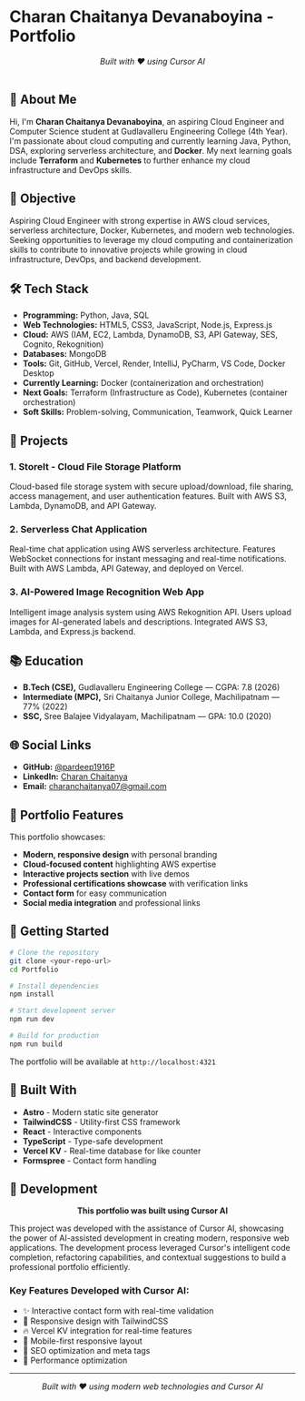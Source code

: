 # Charan Chaitanya Devanaboyina - Portfolio

<div align="center">
  <em>Built with ❤️ using Cursor AI</em>
</div>

<br>

## 👋 About Me

Hi, I'm **Charan Chaitanya Devanaboyina**, an aspiring Cloud Engineer and Computer Science student at Gudlavalleru Engineering College (4th Year). I'm passionate about cloud computing and currently learning Java, Python, DSA, exploring serverless architecture, and **Docker**. My next learning goals include **Terraform** and **Kubernetes** to further enhance my cloud infrastructure and DevOps skills.

## 🎯 Objective

Aspiring Cloud Engineer with strong expertise in AWS cloud services, serverless architecture, Docker, Kubernetes, and modern web technologies. Seeking opportunities to leverage my cloud computing and containerization skills to contribute to innovative projects while growing in cloud infrastructure, DevOps, and backend development.

## 🛠️ Tech Stack

- **Programming:** Python, Java, SQL
- **Web Technologies:** HTML5, CSS3, JavaScript, Node.js, Express.js
- **Cloud:** AWS (IAM, EC2, Lambda, DynamoDB, S3, API Gateway, SES, Cognito, Rekognition)
- **Databases:** MongoDB
- **Tools:** Git, GitHub, Vercel, Render, IntelliJ, PyCharm, VS Code, Docker Desktop
- **Currently Learning:** Docker (containerization and orchestration)
- **Next Goals:** Terraform (Infrastructure as Code), Kubernetes (container orchestration)
- **Soft Skills:** Problem-solving, Communication, Teamwork, Quick Learner

## 🚀 Projects

### 1. StoreIt - Cloud File Storage Platform
Cloud-based file storage system with secure upload/download, file sharing, access management, and user authentication features. Built with AWS S3, Lambda, DynamoDB, and API Gateway.

### 2. Serverless Chat Application
Real-time chat application using AWS serverless architecture. Features WebSocket connections for instant messaging and real-time notifications. Built with AWS Lambda, API Gateway, and deployed on Vercel.

### 3. AI-Powered Image Recognition Web App
Intelligent image analysis system using AWS Rekognition API. Users upload images for AI-generated labels and descriptions. Integrated AWS S3, Lambda, and Express.js backend.


## 📚 Education

- **B.Tech (CSE),** Gudlavalleru Engineering College — CGPA: 7.8 (2026)
- **Intermediate (MPC),** Sri Chaitanya Junior College, Machilipatnam — 77% (2022)
- **SSC,** Sree Balajee Vidyalayam, Machilipatnam — GPA: 10.0 (2020)

## 🌐 Social Links

- **GitHub:** [@pardeep1916P](https://github.com/pardeep1916P)
- **LinkedIn:** [Charan Chaitanya](https://linkedin.com/in/chinnu-4a7174306)
- **Email:** charanchaitanya07@gmail.com

## 🎵 Portfolio Features

This portfolio showcases:
- **Modern, responsive design** with personal branding
- **Cloud-focused content** highlighting AWS expertise
- **Interactive projects section** with live demos
- **Professional certifications showcase** with verification links
- **Contact form** for easy communication
- **Social media integration** and professional links

## 🚀 Getting Started

```bash
# Clone the repository
git clone <your-repo-url>
cd Portfolio

# Install dependencies
npm install

# Start development server
npm run dev

# Build for production
npm run build
```

The portfolio will be available at `http://localhost:4321`

## 🎨 Built With

- **Astro** - Modern static site generator
- **TailwindCSS** - Utility-first CSS framework
- **React** - Interactive components
- **TypeScript** - Type-safe development
- **Vercel KV** - Real-time database for like counter
- **Formspree** - Contact form handling

## 🤖 Development

<div align="center">
  <strong>This portfolio was built using Cursor AI</strong>
</div>

This project was developed with the assistance of Cursor AI, showcasing the power of AI-assisted development in creating modern, responsive web applications. The development process leveraged Cursor's intelligent code completion, refactoring capabilities, and contextual suggestions to build a professional portfolio efficiently.

### Key Features Developed with Cursor AI:
- ✨ Interactive contact form with real-time validation
- 🎨 Responsive design with TailwindCSS
- 🔥 Vercel KV integration for real-time features
- 📱 Mobile-first responsive layout
- 🎯 SEO optimization and meta tags
- 🚀 Performance optimization

---

<div align="center">
  <em>Built with ❤️ using modern web technologies and Cursor AI</em>
</div>
